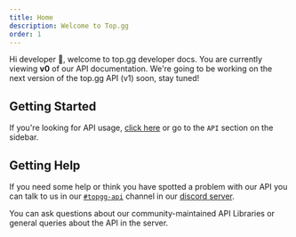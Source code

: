 ```yaml
---
title: Home
description: Welcome to Top.gg
order: 1
---
```


Hi developer 🥰, welcome to top.gg developer docs. You are currently viewing **v0** of our API documentation. We're going to be working on the next version of the top.gg API (v1) soon, stay tuned!

## Getting Started

If you're looking for API usage, [click here](/api/@reference/) or go to the `API` section on the sidebar.

## Getting Help

If you need some help or think you have spotted a problem with our API you can talk to us in our [`#topgg-api`](https://discord.com/channels/264445053596991498/412006692125933568) channel in our [discord server](https://discord.gg/EYHTgJX).

You can ask questions about our community-maintained API Libraries or general queries about the API in the server.

